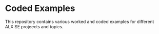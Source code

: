 # Coded Examples
This repository contains various worked and coded examples for different ALX SE projeects and topics.
